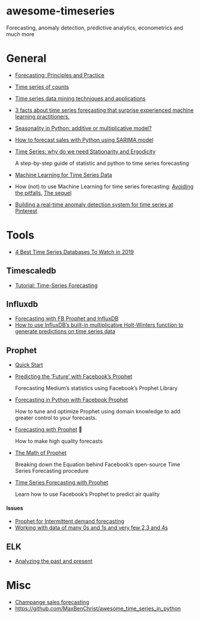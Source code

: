 # awesome-timeseries

Forecasting, anomaly detection, predictive analytics, econometrics and much more

# General

* [Forecasting: Principles and Practice](https://otexts.com/fpp2/)
* [Time series of counts](https://otexts.com/fpp2/counts.html)
* [Time series data mining techniques and applications](https://towardsdatascience.com/time-series-data-mining-techniques-and-applications-5159b8ad26ec)
* [3 facts about time series forecasting that surprise experienced machine learning practitioners.](https://towardsdatascience.com/3-facts-about-time-series-forecasting-that-surprise-experienced-machine-learning-practitioners-69c18ee89387)
* [Seasonality in Python: additive or multiplicative model?](https://medium.com/@sigmundojr/seasonality-in-python-additive-or-multiplicative-model-d4b9cf1f48a7)
* [How to forecast sales with Python using SARIMA model](https://towardsdatascience.com/how-to-forecast-sales-with-python-using-sarima-model-ba600992fa7d)
* [Time Series: why do we need Stationarity and Ergodicity](https://medium.com/datadriveninvestor/time-series-why-do-we-need-stationarity-and-ergodicity-f34d2a344458)
  
  A step-by-step guide of statistic and python to time series forecasting
  
* [Machine Learning for Time Series Data](https://medium.com/@ODSC/machine-learning-for-time-series-data-e3971d38005b)
* How (not) to use Machine Learning for time series forecasting: [Avoiding the pitfalls](https://towardsdatascience.com/how-not-to-use-machine-learning-for-time-series-forecasting-avoiding-the-pitfalls-19f9d7adf424), [The sequel](https://towardsdatascience.com/how-not-to-use-machine-learning-for-time-series-forecasting-the-sequel-e117e6ff55f1)  
* [Building a real-time anomaly detection system for time series at Pinterest](https://medium.com/pinterest-engineering/building-a-real-time-anomaly-detection-system-for-time-series-at-pinterest-a833e6856ddd)


# Tools

* [4 Best Time Series Databases To Watch in 2019](https://medium.com/schkn/4-best-time-series-databases-to-watch-in-2019-ef1e89a72377)

## Timescaledb

* [Tutorial: Time-Series Forecasting](https://docs.timescale.com/latest/tutorials/tutorial-forecasting)

## Influxdb

* [Forecasting with FB Prophet and InfluxDB](https://www.influxdata.com/blog/forecasting-with-fb-prophet-and-influxdb/)
* [How to use InfluxDB’s built-in multiplicative Holt-Winters function to generate predictions on time series data](https://www.influxdata.com/blog/how-to-use-influxdbs-holt-winters-function-for-predictions/)

## Prophet

* [Quick Start](https://facebook.github.io/prophet/docs/quick_start.html#python-api)
* [Predicting the ‘Future’ with Facebook’s Prophet](https://towardsdatascience.com/predicting-the-future-with-facebook-s-prophet-bdfe11af10ff)
  
  Forecasting Medium’s statistics using Facebook’s Prophet Library
  
* [Forecasting in Python with Facebook Prophet](https://towardsdatascience.com/forecasting-in-python-with-facebook-prophet-29810eb57e66)

   How to tune and optimize Prophet using domain knowledge to add greater control to your forecasts.
   
* [Forecasting with Prophet](https://towardsdatascience.com/forecasting-with-prophet-d50bbfe95f91) 🔭
  
  How to make high quality forecasts

* [The Math of Prophet](https://medium.com/future-vision/the-math-of-prophet-46864fa9c55a)
  
  Breaking down the Equation behind Facebook’s open-source Time Series Forecasting procedure
  
* [Time Series Forecasting with Prophet](https://towardsdatascience.com/time-series-forecasting-with-prophet-54f2ac5e722e)
  
  Learn how to use Facebook’s Prophet to predict air quality

#### Issues

* [Prophet for Intermittent demand forecasting](https://github.com/facebook/prophet/issues/1442)
* [Working with data of many 0s and 1s and very few 2,3 and 4s](https://github.com/facebook/prophet/issues/1153)


## ELK

* [Analyzing the past and present](https://www.elastic.co/guide/en/machine-learning/7.6/ml-overview.html)

# Misc

* [Champange sales forecasting](https://github.com/palashmoon/champange-sales-forecasting)
* https://github.com/MaxBenChrist/awesome_time_series_in_python
